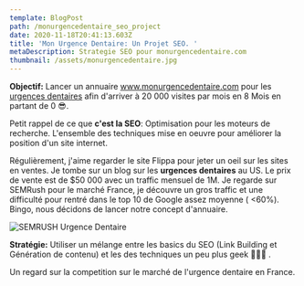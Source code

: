 ```yaml
---
template: BlogPost
path: /monurgencedentaire_seo_project
date: 2020-11-18T20:41:13.603Z
title: 'Mon Urgence Dentaire: Un Projet SEO. '
metaDescription: Strategie SEO pour monurgencedentaire.com
thumbnail: /assets/monurgencedentaire.jpg
---
```

**Objectif:** Lancer un annuaire www.monurgencedentaire.com pour les [urgences dentaires](https:/www.monurgencedentaire.com) afin d'arriver à 20 000 visites par mois en 8 Mois en partant de 0 😎.

Petit rappel de ce que **c'est la SEO**: Optimisation pour les moteurs de recherche. L'ensemble des techniques mise en oeuvre pour améliorer la position d'un site internet. 

Régulièrement, j'aime regarder le site Flippa pour jeter un oeil sur les sites en ventes.  Je tombe sur un blog sur les **urgences dentaires** au US. Le prix de vente est de $50 000 avec un traffic mensuel de 1M. Je regarde sur SEMRush pour le marché France, je découvre un gros traffic et une difficulté pour rentré dans le top 10 de Google assez moyenne ( <60%). Bingo, nous décidons de lancer notre concept d'annuaire. 

![SEMRUSH Urgence Dentaire](/assets/semrush1.png "SEMRUSH Urgence Dentaire")



**Stratégie:** Utiliser un mélange entre les basics du SEO (Link Building et Génération de contenu) et les des techniques un peu plus geek 👨🏽‍💻 . 

Un regard sur la competition sur le marché de l'urgence dentaire en France.
